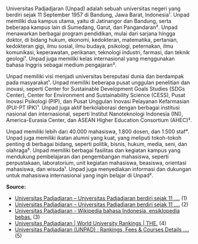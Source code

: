 Universitas Padjadjaran (Unpad) adalah sebuah universitas negeri yang berdiri sejak 11 September 1957 di Bandung, Jawa Barat, Indonesia¹. Unpad memiliki dua kampus utama, yaitu di Jatinangor dan Bandung, serta beberapa kampus lain di Sumedang, Garut, dan Pangandaran². Unpad menawarkan berbagai program pendidikan, mulai dari sarjana hingga doktor, di bidang hukum, ekonomi, kedokteran, matematika, pertanian, kedokteran gigi, ilmu sosial, ilmu budaya, psikologi, peternakan, ilmu komunikasi, keperawatan, perikanan, teknologi industri, farmasi, dan teknik geologi¹. Unpad juga memiliki kelas internasional yang menggunakan bahasa Inggris sebagai medium pengajaran³.

Unpad memiliki visi menjadi universitas bereputasi dunia dan berdampak pada masyarakat¹. Unpad memiliki beberapa pusat unggulan penelitian dan inovasi, seperti Center for Sustainable Development Goals Studies (SDGs Center), Center for Environment and Sustainability Science (CESS), Pusat Inovasi Psikologi (PIP), dan Pusat Unggulan Inovasi Pelayanan Kefarmasian (PUI-PT IPK)¹. Unpad juga aktif berkolaborasi dengan berbagai institusi nasional dan internasional, seperti Institut Nanoteknologi Indonesia (INI), America-Eurasia Center, dan ASEAN Higher Education Consortium (AHEC)².

Unpad memiliki lebih dari 40.000 mahasiswa, 1.800 dosen, dan 1.500 staf⁴. Unpad juga memiliki ikatan alumni yang kuat, yang meliputi tokoh-tokoh penting di berbagai bidang, seperti politik, bisnis, hukum, media, seni, dan olahraga⁵. Unpad memiliki berbagai fasilitas dan kegiatan kampus yang mendukung pembelajaran dan pengembangan mahasiswa, seperti perpustakaan, laboratorium, unit kegiatan mahasiswa, beasiswa, orientasi mahasiswa, dan wisuda¹. Unpad juga menyediakan informasi dan dukungan untuk mahasiswa internasional yang ingin belajar di Unpad².

**Source:**
- [Universitas Padjadjaran – Universitas Padjadjaran berdiri sejak 11 ....](https://www.unpad.ac.id/) (1)
- [Universitas Padjadjaran – Universitas Padjadjaran berdiri sejak 11 ....](https://www.unpad.ac.id/en/) (2)
- [Universitas Padjadjaran - Wikipedia bahasa Indonesia, ensiklopedia bebas.](https://id.wikipedia.org/wiki/Universitas_Padjadjaran) (3)
- [Universitas Padjadjaran | World University Rankings | THE.](https://www.timeshighereducation.com/world-university-rankings/universitas-padjadjaran) (4)
- [Universitas Padjadjaran (UNPAD) : Rankings, Fees & Courses Details ....](https://www.topuniversities.com/universities/universitas-padjadjaran-unpad) (5)

